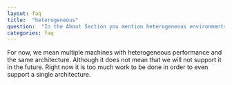 ```yaml
---
layout: faq
title:  "heterogeneous"
question:  "In the About Section you mention heterogeneous environments. Do you mean exactly?"
categories: faq
---
```

For now, we mean multiple machines with heterogeneous performance and the same architecture. Although it does not mean that we will not support it in the future. Right now it is too much work to be done in order to even support a single architecture.

